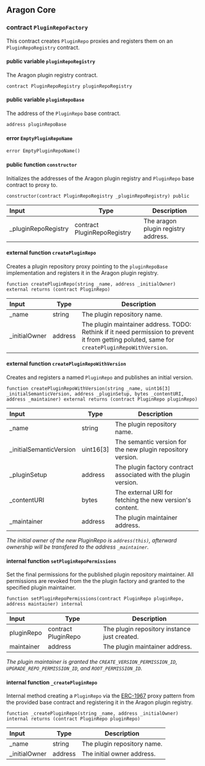## Aragon Core

###  contract `PluginRepoFactory`

This contract creates `PluginRepo` proxies and registers them on an `PluginRepoRegistry` contract.

#### public variable `pluginRepoRegistry`

The Aragon plugin registry contract.

```solidity
contract PluginRepoRegistry pluginRepoRegistry 
```

#### public variable `pluginRepoBase`

The address of the `PluginRepo` base contract.

```solidity
address pluginRepoBase 
```

####  error `EmptyPluginRepoName`

```solidity
error EmptyPluginRepoName() 
```

#### public function `constructor`

Initializes the addresses of the Aragon plugin registry and `PluginRepo` base contract to proxy to.

```solidity
constructor(contract PluginRepoRegistry _pluginRepoRegistry) public 
```

| Input | Type | Description |
|:----- | ---- | ----------- |
| _pluginRepoRegistry | contract PluginRepoRegistry | The aragon plugin registry address. |

#### external function `createPluginRepo`

Creates a plugin repository proxy pointing to the `pluginRepoBase` implementation and registers it in the Aragon plugin registry.

```solidity
function createPluginRepo(string _name, address _initialOwner) external returns (contract PluginRepo) 
```

| Input | Type | Description |
|:----- | ---- | ----------- |
| _name | string | The plugin repository name. |
| _initialOwner | address | The plugin maintainer address. TODO: Rethink if it need permission to prevent it from getting poluted, same for `createPluginRepoWithVersion`. |

#### external function `createPluginRepoWithVersion`

Creates and registers a named `PluginRepo` and publishes an initial version.

```solidity
function createPluginRepoWithVersion(string _name, uint16[3] _initialSemanticVersion, address _pluginSetup, bytes _contentURI, address _maintainer) external returns (contract PluginRepo pluginRepo) 
```

| Input | Type | Description |
|:----- | ---- | ----------- |
| _name | string | The plugin repository name. |
| _initialSemanticVersion | uint16[3] | The semantic version for the new plugin repository version. |
| _pluginSetup | address | The plugin factory contract associated with the plugin version. |
| _contentURI | bytes | The external URI for fetching the new version's content. |
| _maintainer | address | The plugin maintainer address. |

*The initial owner of the new PluginRepo is `address(this)`, afterward ownership will be transfered to the address `_maintainer`.*

#### internal function `setPluginRepoPermissions`

Set the final permissions for the published plugin repository maintainer. All permissions are revoked from the the plugin factory and granted to the specified plugin maintainer.

```solidity
function setPluginRepoPermissions(contract PluginRepo pluginRepo, address maintainer) internal 
```

| Input | Type | Description |
|:----- | ---- | ----------- |
| pluginRepo | contract PluginRepo | The plugin repository instance just created. |
| maintainer | address | The plugin maintainer address. |

*The plugin maintainer is granted the `CREATE_VERSION_PERMISSION_ID`, `UPGRADE_REPO_PERMISSION_ID`, and `ROOT_PERMISSION_ID`.*

#### internal function `_createPluginRepo`

Internal method creating a `PluginRepo` via the [ERC-1967](https://eips.ethereum.org/EIPS/eip-1967) proxy pattern from the provided base contract and registering it in the Aragon plugin registry.

```solidity
function _createPluginRepo(string _name, address _initialOwner) internal returns (contract PluginRepo pluginRepo) 
```

| Input | Type | Description |
|:----- | ---- | ----------- |
| _name | string | The plugin repository name. |
| _initialOwner | address | The initial owner address. |

